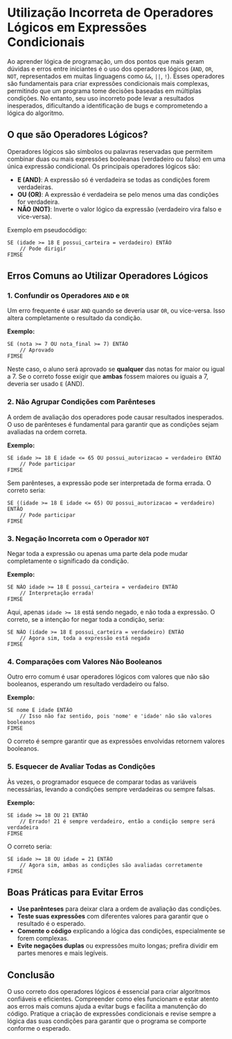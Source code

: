 # Utilização Incorreta de Operadores Lógicos em Expressões Condicionais

Ao aprender lógica de programação, um dos pontos que mais geram dúvidas e erros entre iniciantes é o uso dos operadores lógicos (`AND`, `OR`, `NOT`, representados em muitas linguagens como `&&`, `||`, `!`). Esses operadores são fundamentais para criar expressões condicionais mais complexas, permitindo que um programa tome decisões baseadas em múltiplas condições. No entanto, seu uso incorreto pode levar a resultados inesperados, dificultando a identificação de bugs e comprometendo a lógica do algoritmo.

## O que são Operadores Lógicos?

Operadores lógicos são símbolos ou palavras reservadas que permitem combinar duas ou mais expressões booleanas (verdadeiro ou falso) em uma única expressão condicional. Os principais operadores lógicos são:

- **E (AND)**: A expressão só é verdadeira se todas as condições forem verdadeiras.
- **OU (OR)**: A expressão é verdadeira se pelo menos uma das condições for verdadeira.
- **NÃO (NOT)**: Inverte o valor lógico da expressão (verdadeiro vira falso e vice-versa).

Exemplo em pseudocódigo:
```pseudocode
SE (idade >= 18 E possui_carteira = verdadeiro) ENTÃO
    // Pode dirigir
FIMSE
```

## Erros Comuns ao Utilizar Operadores Lógicos

### 1. Confundir os Operadores `AND` e `OR`

Um erro frequente é usar `AND` quando se deveria usar `OR`, ou vice-versa. Isso altera completamente o resultado da condição.

**Exemplo:**
```pseudocode
SE (nota >= 7 OU nota_final >= 7) ENTÃO
    // Aprovado
FIMSE
```
Neste caso, o aluno será aprovado se **qualquer** das notas for maior ou igual a 7. Se o correto fosse exigir que **ambas** fossem maiores ou iguais a 7, deveria ser usado `E` (AND).

### 2. Não Agrupar Condições com Parênteses

A ordem de avaliação dos operadores pode causar resultados inesperados. O uso de parênteses é fundamental para garantir que as condições sejam avaliadas na ordem correta.

**Exemplo:**
```pseudocode
SE idade >= 18 E idade <= 65 OU possui_autorizacao = verdadeiro ENTÃO
    // Pode participar
FIMSE
```
Sem parênteses, a expressão pode ser interpretada de forma errada. O correto seria:
```pseudocode
SE ((idade >= 18 E idade <= 65) OU possui_autorizacao = verdadeiro) ENTÃO
    // Pode participar
FIMSE
```

### 3. Negação Incorreta com o Operador `NOT`

Negar toda a expressão ou apenas uma parte dela pode mudar completamente o significado da condição.

**Exemplo:**
```pseudocode
SE NÃO idade >= 18 E possui_carteira = verdadeiro ENTÃO
    // Interpretação errada!
FIMSE
```
Aqui, apenas `idade >= 18` está sendo negado, e não toda a expressão. O correto, se a intenção for negar toda a condição, seria:
```pseudocode
SE NÃO (idade >= 18 E possui_carteira = verdadeiro) ENTÃO
    // Agora sim, toda a expressão está negada
FIMSE
```

### 4. Comparações com Valores Não Booleanos

Outro erro comum é usar operadores lógicos com valores que não são booleanos, esperando um resultado verdadeiro ou falso.

**Exemplo:**
```pseudocode
SE nome E idade ENTÃO
    // Isso não faz sentido, pois 'nome' e 'idade' não são valores booleanos
FIMSE
```
O correto é sempre garantir que as expressões envolvidas retornem valores booleanos.

### 5. Esquecer de Avaliar Todas as Condições

Às vezes, o programador esquece de comparar todas as variáveis necessárias, levando a condições sempre verdadeiras ou sempre falsas.

**Exemplo:**
```pseudocode
SE idade >= 18 OU 21 ENTÃO
    // Errado! 21 é sempre verdadeiro, então a condição sempre será verdadeira
FIMSE
```
O correto seria:
```pseudocode
SE idade >= 18 OU idade = 21 ENTÃO
    // Agora sim, ambas as condições são avaliadas corretamente
FIMSE
```

## Boas Práticas para Evitar Erros

- **Use parênteses** para deixar clara a ordem de avaliação das condições.
- **Teste suas expressões** com diferentes valores para garantir que o resultado é o esperado.
- **Comente o código** explicando a lógica das condições, especialmente se forem complexas.
- **Evite negações duplas** ou expressões muito longas; prefira dividir em partes menores e mais legíveis.

## Conclusão

O uso correto dos operadores lógicos é essencial para criar algoritmos confiáveis e eficientes. Compreender como eles funcionam e estar atento aos erros mais comuns ajuda a evitar bugs e facilita a manutenção do código. Pratique a criação de expressões condicionais e revise sempre a lógica das suas condições para garantir que o programa se comporte conforme o esperado.